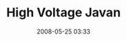 ---
title: "High Voltage Javan"
picture: "/assets/camera-roll/2008/2008-05-25-high-voltage-javan/recon-3-031.jpg"
date: 2008-05-25 03:33
location:
  - Nicollet Island
thumbnail: "/assets/camera-roll/2008/2008-05-25-high-voltage-javan/recon-3-031-thumbnail.jpg"
tags:
  - photograph
  - Javan
  - high voltage
  - sign
  - Nicollet Island
  - Recon 3
---